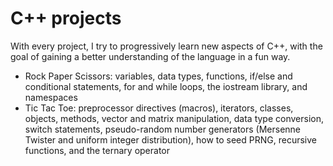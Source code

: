 # C++ projects

With every project, I try to progressively learn new aspects of C++, with the goal of gaining a better understanding of the language in a fun way.
- Rock Paper Scissors: variables, data types, functions, if/else and conditional statements, for and while loops, the iostream library, and namespaces
- Tic Tac Toe: preprocessor directives (macros), iterators, classes, objects, methods, vector and matrix manipulation, data type conversion, switch statements, pseudo-random number generators (Mersenne Twister and uniform integer distribution), how to seed PRNG, recursive functions, and the ternary operator
